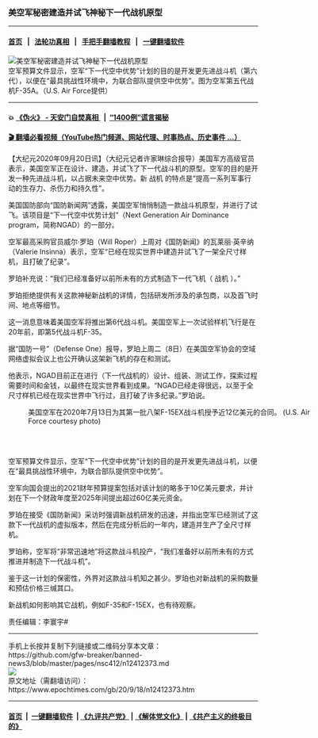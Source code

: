 ### 美空军秘密建造并试飞神秘下一代战机原型
------------------------

#### [首页](https://github.com/gfw-breaker/banned-news3/blob/master/README.md) &nbsp;&nbsp;|&nbsp;&nbsp; [法轮功真相](https://github.com/begood0513/basic/blob/master/README.md)  &nbsp;&nbsp;|&nbsp;&nbsp; [手把手翻墙教程](https://github.com/gfw-breaker/guides/wiki)  &nbsp;&nbsp;|&nbsp;&nbsp; [一键翻墙软件](https://github.com/gfw-breaker/nogfw/blob/master/README.md)  



<div><img alt="美空军秘密建造并试飞神秘下一代战机原型" class="attachment-djy_600_400 size-djy_600_400 wp-post-image" src="https://i.epochtimes.com/assets/uploads/2020/07/Tu3_130516-F-XL333-538-600x400.jpeg"/>
<div class="caption">
 空军预算文件显示，空军“下一代空中优势”计划的目的是开发更先进战斗机（第六代），以便在“最具挑战性环境中，为联合部队提供空中优势”。图为空军第五代战机F-35A。（U.S. Air Force提供）
</div></div><hr/>

#### 💥 [《伪火》 - 天安门自焚真相 ](http://158.247.195.190:10000/videos/blog/weihuo.html)&nbsp; |&nbsp; [“1400例”谎言揭秘  ](http://158.247.195.190:10000/videos/blog/jiexi1400.html)

#### [ 🎬  翻墙必看视频（YouTube热门频道、网站代理、时事热点、历史事件 ...）](https://github.com/gfw-breaker/links/blob/master/banned.md)

<div><p>
 【大纪元2020年09月20日讯】（大纪元记者许家琳综合报导）美国军方高级官员表示，美国空军正在设计、建造，并试飞了下一代战斗机的原型。空军的目的是开发一种先进战斗机，以占据未来空中优势。新
 <ok href="https://www.epochtimes.com/gb/tag/%E6%88%98%E6%9C%BA.html">
  战机
 </ok>
 的特点是“提高一系列军事行动的生存力、杀伤力和持久性”。
</p>
<p>
 美国国防部向“国防新闻网”透露，美国空军悄悄制造一款战斗机原型，并进行了试飞。该项目是“下一代空中优势计划”（Next Generation Air Dominance program，简称NGAD）的一部分。
</p>
<p>
 空军最高采购官员威尔·罗珀（Will Roper）上周对《国防新闻》的瓦莱丽·英辛纳（Valerie Insinna）表示，空军“已经在现实世界中建造并试飞了一架全尺寸样机，且打破了纪录”。
</p>
<p>
 罗珀补充说：“我们已经准备好以前所未有的方式制造下一代飞机（
 <ok href="https://www.epochtimes.com/gb/tag/%E6%88%98%E6%9C%BA.html">
  战机
 </ok>
 ）。”
</p>
<p>
 罗珀拒绝提供有关这款神秘新战机的详情，包括研发所涉及的承包商，以及首飞时间、地点等细节。
</p>
<p>
 这一消息意味着美国空军将推出第6代战斗机。美国空军上一次试验样机飞行是在20年前，即第5代战斗机F-35。
</p>
<p>
 据“国防一号”（Defense One）报导，罗珀上周二（8日）在美国空军协会的空域网络虚拟会议上也公开确认这架新飞机的存在和测试。
</p>
<p>
 他表示，NGAD目前正在进行（下一代战机的）设计、组装、测试工作，探索过程需要时间和金钱，以最终在现实世界看到成果。“NGAD已经走得很远，以至于全尺寸样机已经在现实世界中飞行过，且打破了许多纪录。”罗珀说。
</p>
<figure class="wp-caption aligncenter" id="attachment_12414859" style="width: 600px">
 <ok href="https://i.epochtimes.com/assets/uploads/2020/09/200713-F-XZ000-001.jpg">
  <img alt="" class="wp-image-12414859 size-large" src="https://i.epochtimes.com/assets/uploads/2020/09/200713-F-XZ000-001-600x366.jpg"/>
 </ok>
 <br/><figcaption class="wp-caption-text">
  美国空军在2020年7月13日为其第一批八架F-15EX战斗机授予近12亿美元的合同。 (U.S. Air Force courtesy photo)
 </figcaption><br/>
</figure><br/>
<p>
 空军预算文件显示，空军“下一代空中优势”计划的目的是开发更先进战斗机，以便在“最具挑战性环境中，为联合部队提供空中优势”。
</p>
<p>
 空军向国会提出的2021财年预算提案包括对该计划的略多于10亿美元要求，并计划在下一个财政年度至2025年间提出超过60亿美元资金。
</p>
<p>
 罗珀在接受《国防新闻》采访时强调新战机研发的迅速，并指出空军已经测试了这款下一代战机的虚拟版本，然后在完成分析后的一年内，建造并生产了全尺寸样机。
</p>
<p>
 罗珀称，空军将“非常迅速地”将这款战斗机投产，“我们准备好以前所未有的方式推进并制造下一代战斗机”。
</p>
<p>
 鉴于这一计划的保密性，外界对这款战斗机知之甚少。罗珀也对新战机的采购数量和预估价格三缄其口。
</p>
<p>
 新战机如何影响其它战机，例如F-35和F-15EX，也有待观察。
</p>
<p>
 责任编辑：李寰宇#
</p>
</div>
<hr/>
手机上长按并复制下列链接或二维码分享本文章：<br/>
https://github.com/gfw-breaker/banned-news3/blob/master/pages/nsc412/n12412373.md <br/>
<a href='https://github.com/gfw-breaker/banned-news3/blob/master/pages/nsc412/n12412373.md'><img src='https://github.com/gfw-breaker/banned-news3/blob/master/pages/nsc412/n12412373.md.png'/></a> <br/>
原文地址（需翻墙访问）：https://www.epochtimes.com/gb/20/9/18/n12412373.htm


------------------------
#### [首页](https://github.com/gfw-breaker/banned-news3/blob/master/README.md) &nbsp;|&nbsp; [一键翻墙软件](https://github.com/gfw-breaker/nogfw/blob/master/README.md) &nbsp;| [《九评共产党》](https://github.com/gfw-breaker/9ping.md/blob/master/README.md#九评之一评共产党是什么) | [《解体党文化》](https://github.com/gfw-breaker/jtdwh.md/blob/master/README.md) | [《共产主义的终极目的》](https://github.com/gfw-breaker/gczydzjmd.md/blob/master/README.md)


<img src='http://gfw-breaker.win/banned-news3/pages/nsc412/n12412373.md' width='0px' height='0px'/>